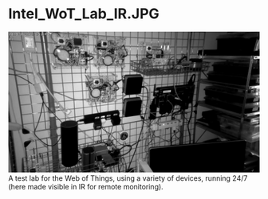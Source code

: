 # Intel_WoT_Lab_IR.JPG
![Intel_WoT_Lab_IR](Intel_WoT_Lab_IR.JPG)   
A test lab for the Web of Things, using a variety of devices, running 24/7 (here made visible in IR for remote monitoring).
